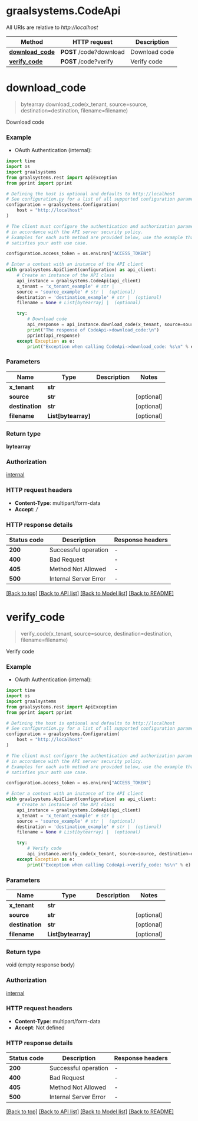 # graalsystems.CodeApi

All URIs are relative to *http://localhost*

Method | HTTP request | Description
------------- | ------------- | -------------
[**download_code**](CodeApi.md#download_code) | **POST** /code?download | Download code
[**verify_code**](CodeApi.md#verify_code) | **POST** /code?verify | Verify code


# **download_code**
> bytearray download_code(x_tenant, source=source, destination=destination, filename=filename)

Download code

### Example

* OAuth Authentication (internal):

```python
import time
import os
import graalsystems
from graalsystems.rest import ApiException
from pprint import pprint

# Defining the host is optional and defaults to http://localhost
# See configuration.py for a list of all supported configuration parameters.
configuration = graalsystems.Configuration(
    host = "http://localhost"
)

# The client must configure the authentication and authorization parameters
# in accordance with the API server security policy.
# Examples for each auth method are provided below, use the example that
# satisfies your auth use case.

configuration.access_token = os.environ["ACCESS_TOKEN"]

# Enter a context with an instance of the API client
with graalsystems.ApiClient(configuration) as api_client:
    # Create an instance of the API class
    api_instance = graalsystems.CodeApi(api_client)
    x_tenant = 'x_tenant_example' # str | 
    source = 'source_example' # str |  (optional)
    destination = 'destination_example' # str |  (optional)
    filename = None # List[bytearray] |  (optional)

    try:
        # Download code
        api_response = api_instance.download_code(x_tenant, source=source, destination=destination, filename=filename)
        print("The response of CodeApi->download_code:\n")
        pprint(api_response)
    except Exception as e:
        print("Exception when calling CodeApi->download_code: %s\n" % e)
```



### Parameters


Name | Type | Description  | Notes
------------- | ------------- | ------------- | -------------
 **x_tenant** | **str**|  | 
 **source** | **str**|  | [optional] 
 **destination** | **str**|  | [optional] 
 **filename** | **List[bytearray]**|  | [optional] 

### Return type

**bytearray**

### Authorization

[internal](../README.md#internal)

### HTTP request headers

 - **Content-Type**: multipart/form-data
 - **Accept**: */*

### HTTP response details

| Status code | Description | Response headers |
|-------------|-------------|------------------|
**200** | Successful operation |  -  |
**400** | Bad Request |  -  |
**405** | Method Not Allowed |  -  |
**500** | Internal Server Error |  -  |

[[Back to top]](#) [[Back to API list]](../README.md#documentation-for-api-endpoints) [[Back to Model list]](../README.md#documentation-for-models) [[Back to README]](../README.md)

# **verify_code**
> verify_code(x_tenant, source=source, destination=destination, filename=filename)

Verify code

### Example

* OAuth Authentication (internal):

```python
import time
import os
import graalsystems
from graalsystems.rest import ApiException
from pprint import pprint

# Defining the host is optional and defaults to http://localhost
# See configuration.py for a list of all supported configuration parameters.
configuration = graalsystems.Configuration(
    host = "http://localhost"
)

# The client must configure the authentication and authorization parameters
# in accordance with the API server security policy.
# Examples for each auth method are provided below, use the example that
# satisfies your auth use case.

configuration.access_token = os.environ["ACCESS_TOKEN"]

# Enter a context with an instance of the API client
with graalsystems.ApiClient(configuration) as api_client:
    # Create an instance of the API class
    api_instance = graalsystems.CodeApi(api_client)
    x_tenant = 'x_tenant_example' # str | 
    source = 'source_example' # str |  (optional)
    destination = 'destination_example' # str |  (optional)
    filename = None # List[bytearray] |  (optional)

    try:
        # Verify code
        api_instance.verify_code(x_tenant, source=source, destination=destination, filename=filename)
    except Exception as e:
        print("Exception when calling CodeApi->verify_code: %s\n" % e)
```



### Parameters


Name | Type | Description  | Notes
------------- | ------------- | ------------- | -------------
 **x_tenant** | **str**|  | 
 **source** | **str**|  | [optional] 
 **destination** | **str**|  | [optional] 
 **filename** | **List[bytearray]**|  | [optional] 

### Return type

void (empty response body)

### Authorization

[internal](../README.md#internal)

### HTTP request headers

 - **Content-Type**: multipart/form-data
 - **Accept**: Not defined

### HTTP response details

| Status code | Description | Response headers |
|-------------|-------------|------------------|
**200** | Successful operation |  -  |
**400** | Bad Request |  -  |
**405** | Method Not Allowed |  -  |
**500** | Internal Server Error |  -  |

[[Back to top]](#) [[Back to API list]](../README.md#documentation-for-api-endpoints) [[Back to Model list]](../README.md#documentation-for-models) [[Back to README]](../README.md)

